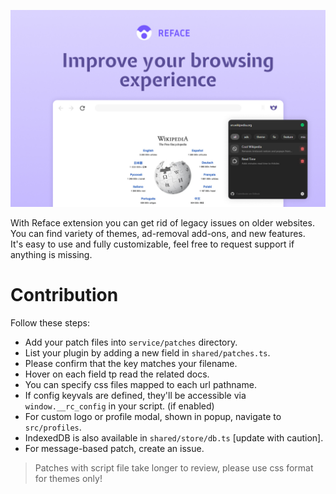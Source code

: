 ![Reface Chrome](/webstore/screenshots/screenshot-1.jpg)

With Reface extension you can get rid of legacy issues on older websites.  
You can find variety of themes, ad-removal add-ons, and new features.  
It's easy to use and fully customizable, feel free to request support if anything is missing.

# Contribution

Follow these steps:

- Add your patch files into `service/patches` directory.
- List your plugin by adding a new field in `shared/patches.ts`.
- Please confirm that the key matches your filename.
- Hover on each field tp read the related docs.
- You can specify css files mapped to each url pathname.
- If config keyvals are defined, they'll be accessible via `window.__rc_config` in your script. (if enabled)
- For custom logo or profile modal, shown in popup, navigate to `src/profiles`.
- IndexedDB is also available in `shared/store/db.ts` [update with caution].
- For message-based patch, create an issue.

> Patches with script file take longer to review, please use css format for themes only!
